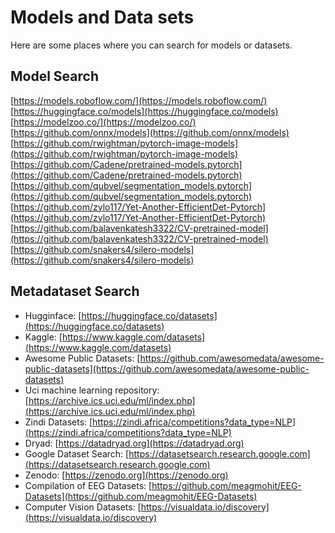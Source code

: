 # Models and Data sets

Here are some places where you can search for models or datasets.


## Model Search  

[https://models.roboflow.com/](https://models.roboflow.com/)
[https://huggingface.co/models](https://huggingface.co/models)
[https://modelzoo.co/](https://modelzoo.co/)
[https://github.com/onnx/models](https://github.com/onnx/models)
[https://github.com/rwightman/pytorch-image-models](https://github.com/rwightman/pytorch-image-models)
[https://github.com/Cadene/pretrained-models.pytorch](https://github.com/Cadene/pretrained-models.pytorch)
[https://github.com/qubvel/segmentation_models.pytorch](https://github.com/qubvel/segmentation_models.pytorch)
[https://github.com/zylo117/Yet-Another-EfficientDet-Pytorch](https://github.com/zylo117/Yet-Another-EfficientDet-Pytorch)
[https://github.com/balavenkatesh3322/CV-pretrained-model](https://github.com/balavenkatesh3322/CV-pretrained-model)
[https://github.com/snakers4/silero-models](https://github.com/snakers4/silero-models)


## Metadataset Search

* Hugginface: [https://huggingface.co/datasets](https://huggingface.co/datasets)
* Kaggle: [https://www.kaggle.com/datasets](https://www.kaggle.com/datasets)
* Awesome Public Datasets: [https://github.com/awesomedata/awesome-public-datasets](https://github.com/awesomedata/awesome-public-datasets)
* Uci machine learning repository: [https://archive.ics.uci.edu/ml/index.php](https://archive.ics.uci.edu/ml/index.php)
* Zindi Datasets: [https://zindi.africa/competitions?data_type=NLP](https://zindi.africa/competitions?data_type=NLP)
* Dryad: [https://datadryad.org](https://datadryad.org)
* Google Dataset Search: [https://datasetsearch.research.google.com](https://datasetsearch.research.google.com)
* Zenodo: [https://zenodo.org](https://zenodo.org)
* Compilation of EEG Datasets: [https://github.com/meagmohit/EEG-Datasets](https://github.com/meagmohit/EEG-Datasets)
* Computer Vision Datasets: [https://visualdata.io/discovery](https://visualdata.io/discovery)
